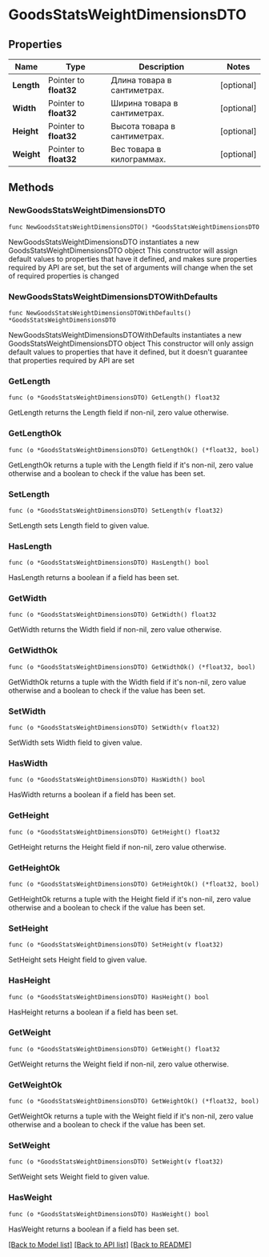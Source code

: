 # GoodsStatsWeightDimensionsDTO

## Properties

Name | Type | Description | Notes
------------ | ------------- | ------------- | -------------
**Length** | Pointer to **float32** | Длина товара в сантиметрах. | [optional] 
**Width** | Pointer to **float32** | Ширина товара в сантиметрах. | [optional] 
**Height** | Pointer to **float32** | Высота товара в сантиметрах. | [optional] 
**Weight** | Pointer to **float32** | Вес товара в килограммах. | [optional] 

## Methods

### NewGoodsStatsWeightDimensionsDTO

`func NewGoodsStatsWeightDimensionsDTO() *GoodsStatsWeightDimensionsDTO`

NewGoodsStatsWeightDimensionsDTO instantiates a new GoodsStatsWeightDimensionsDTO object
This constructor will assign default values to properties that have it defined,
and makes sure properties required by API are set, but the set of arguments
will change when the set of required properties is changed

### NewGoodsStatsWeightDimensionsDTOWithDefaults

`func NewGoodsStatsWeightDimensionsDTOWithDefaults() *GoodsStatsWeightDimensionsDTO`

NewGoodsStatsWeightDimensionsDTOWithDefaults instantiates a new GoodsStatsWeightDimensionsDTO object
This constructor will only assign default values to properties that have it defined,
but it doesn't guarantee that properties required by API are set

### GetLength

`func (o *GoodsStatsWeightDimensionsDTO) GetLength() float32`

GetLength returns the Length field if non-nil, zero value otherwise.

### GetLengthOk

`func (o *GoodsStatsWeightDimensionsDTO) GetLengthOk() (*float32, bool)`

GetLengthOk returns a tuple with the Length field if it's non-nil, zero value otherwise
and a boolean to check if the value has been set.

### SetLength

`func (o *GoodsStatsWeightDimensionsDTO) SetLength(v float32)`

SetLength sets Length field to given value.

### HasLength

`func (o *GoodsStatsWeightDimensionsDTO) HasLength() bool`

HasLength returns a boolean if a field has been set.

### GetWidth

`func (o *GoodsStatsWeightDimensionsDTO) GetWidth() float32`

GetWidth returns the Width field if non-nil, zero value otherwise.

### GetWidthOk

`func (o *GoodsStatsWeightDimensionsDTO) GetWidthOk() (*float32, bool)`

GetWidthOk returns a tuple with the Width field if it's non-nil, zero value otherwise
and a boolean to check if the value has been set.

### SetWidth

`func (o *GoodsStatsWeightDimensionsDTO) SetWidth(v float32)`

SetWidth sets Width field to given value.

### HasWidth

`func (o *GoodsStatsWeightDimensionsDTO) HasWidth() bool`

HasWidth returns a boolean if a field has been set.

### GetHeight

`func (o *GoodsStatsWeightDimensionsDTO) GetHeight() float32`

GetHeight returns the Height field if non-nil, zero value otherwise.

### GetHeightOk

`func (o *GoodsStatsWeightDimensionsDTO) GetHeightOk() (*float32, bool)`

GetHeightOk returns a tuple with the Height field if it's non-nil, zero value otherwise
and a boolean to check if the value has been set.

### SetHeight

`func (o *GoodsStatsWeightDimensionsDTO) SetHeight(v float32)`

SetHeight sets Height field to given value.

### HasHeight

`func (o *GoodsStatsWeightDimensionsDTO) HasHeight() bool`

HasHeight returns a boolean if a field has been set.

### GetWeight

`func (o *GoodsStatsWeightDimensionsDTO) GetWeight() float32`

GetWeight returns the Weight field if non-nil, zero value otherwise.

### GetWeightOk

`func (o *GoodsStatsWeightDimensionsDTO) GetWeightOk() (*float32, bool)`

GetWeightOk returns a tuple with the Weight field if it's non-nil, zero value otherwise
and a boolean to check if the value has been set.

### SetWeight

`func (o *GoodsStatsWeightDimensionsDTO) SetWeight(v float32)`

SetWeight sets Weight field to given value.

### HasWeight

`func (o *GoodsStatsWeightDimensionsDTO) HasWeight() bool`

HasWeight returns a boolean if a field has been set.


[[Back to Model list]](../README.md#documentation-for-models) [[Back to API list]](../README.md#documentation-for-api-endpoints) [[Back to README]](../README.md)


